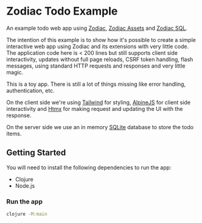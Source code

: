 # Zodiac Todo Example

An example todo web app using [Zodiac](https://github.com/brettatoms/zodiac), [Zodiac Assets](https://github.com/brettatoms/zodiac-assets) and [Zodiac SQL](https://github.com/brettatoms/zodiac-sql).

The intention of this example is to show how it's possible to create a simple interactive web app using Zodiac and its extensions with very little code.  The application code here is < 200 lines but still supports client side interactivity, updates without full page reloads, CSRF token handling, flash messages, using standard HTTP requests and responses and very little magic.

This is a toy app.  There is still a lot of things missing like error handling, authentication, etc.

On the client side we're using [Tailwind]() for styling, [AlpineJS]() for client side interactivity and [Htmx]() for making request and updating the UI with the response.

On the server side we use an in memory [SQLite]() database to store the todo items.

## Getting Started

You will need to install the following dependencies to run the app:
- Clojure
- Node.js

### Run the app
```sh
clojure -M:main
```
